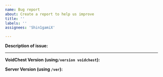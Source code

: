```yaml
---
name: Bug report
about: Create a report to help us improve
title: ''
labels: ''
assignees: 'Shin1gamiX'

---
```


**Description of issue:**


---


**VoidChest Version (using`/version voidchest`):** 

**Server Version (using `/ver`):** 


